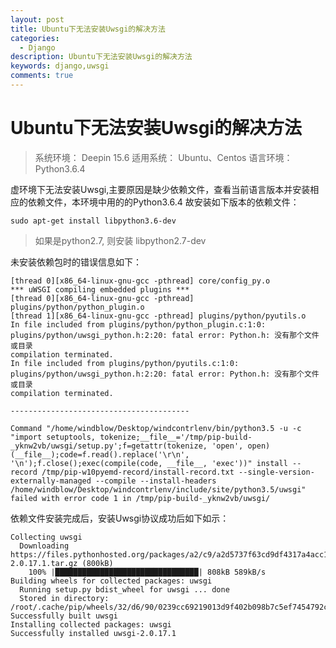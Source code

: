 ```yaml
---
layout: post
title: Ubuntu下无法安装Uwsgi的解决方法
categories:
  - Django
description: Ubuntu下无法安装Uwsgi的解决方法
keywords: django,uwsgi
comments: true
---
```




# Ubuntu下无法安装Uwsgi的解决方法
> 系统环境： Deepin 15.6
> 适用系统： Ubuntu、Centos
> 语言环境： Python3.6.4

虚环境下无法安装Uwsgi,主要原因是缺少依赖文件，查看当前语言版本并安装相应的依赖文件，本环境中用的的Python3.6.4 故安装如下版本的依赖文件：
```
sudo apt-get install libpython3.6-dev
```
> 如果是python2.7, 则安装 libpython2.7-dev


未安装依赖包时的错误信息如下：

```
[thread 0][x86_64-linux-gnu-gcc -pthread] core/config_py.o
*** uWSGI compiling embedded plugins ***
[thread 0][x86_64-linux-gnu-gcc -pthread] plugins/python/python_plugin.o
[thread 1][x86_64-linux-gnu-gcc -pthread] plugins/python/pyutils.o
In file included from plugins/python/python_plugin.c:1:0:
plugins/python/uwsgi_python.h:2:20: fatal error: Python.h: 没有那个文件或目录
compilation terminated.
In file included from plugins/python/pyutils.c:1:0:
plugins/python/uwsgi_python.h:2:20: fatal error: Python.h: 没有那个文件或目录
compilation terminated.

----------------------------------------

Command "/home/windblow/Desktop/windcontrlenv/bin/python3.5 -u -c "import setuptools, tokenize;__file__='/tmp/pip-build-_yknw2vb/uwsgi/setup.py';f=getattr(tokenize, 'open', open)(__file__);code=f.read().replace('\r\n', '\n');f.close();exec(compile(code, __file__, 'exec'))" install --record /tmp/pip-w10pyemd-record/install-record.txt --single-version-externally-managed --compile --install-headers /home/windblow/Desktop/windcontrlenv/include/site/python3.5/uwsgi" failed with error code 1 in /tmp/pip-build-_yknw2vb/uwsgi/
```

依赖文件安装完成后，安装Uwsgi协议成功后如下如示：
```
Collecting uwsgi
  Downloading https://files.pythonhosted.org/packages/a2/c9/a2d5737f63cd9df4317a4acc15d1ddf4952e28398601d8d7d706c16381e0/uwsgi-2.0.17.1.tar.gz (800kB)
    100% |████████████████████████████████| 808kB 589kB/s 
Building wheels for collected packages: uwsgi
  Running setup.py bdist_wheel for uwsgi ... done
  Stored in directory: /root/.cache/pip/wheels/32/d6/90/0239cc69219013d9f402b098b7c5ef7454792c21acd1d6c24e
Successfully built uwsgi
Installing collected packages: uwsgi
Successfully installed uwsgi-2.0.17.1

```






















